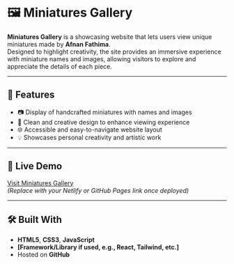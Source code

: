 # 🖼️ Miniatures Gallery

**Miniatures Gallery** is a showcasing website that lets users view unique miniatures made by **Afnan Fathima**.  
Designed to highlight creativity, the site provides an immersive experience with miniature names and images, allowing visitors to explore and appreciate the details of each piece.

---

## 🌟 Features
- 📷 Display of handcrafted miniatures with names and images  
- 🎨 Clean and creative design to enhance viewing experience  
- 🌐 Accessible and easy-to-navigate website layout  
- 💡 Showcases personal creativity and artistic work  

---

## 🚀 Live Demo
[Visit Miniatures Gallery](https://your-deployed-link.com)  
*(Replace with your Netlify or GitHub Pages link once deployed)*

---

## 🛠️ Built With
- **HTML5**, **CSS3**, **JavaScript**  
- **[Framework/Library if used, e.g., React, Tailwind, etc.]**  
- Hosted on **GitHub**
